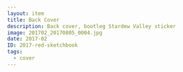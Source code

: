 ```yaml
---
layout: item
title: Back Cover
description: Back cover, bootleg Stardew Valley sticker
image: 201702_20170805_0004.jpg
date: 2017-02
ID: 2017-red-sketchbook
tags: 
  - cover
---
```

